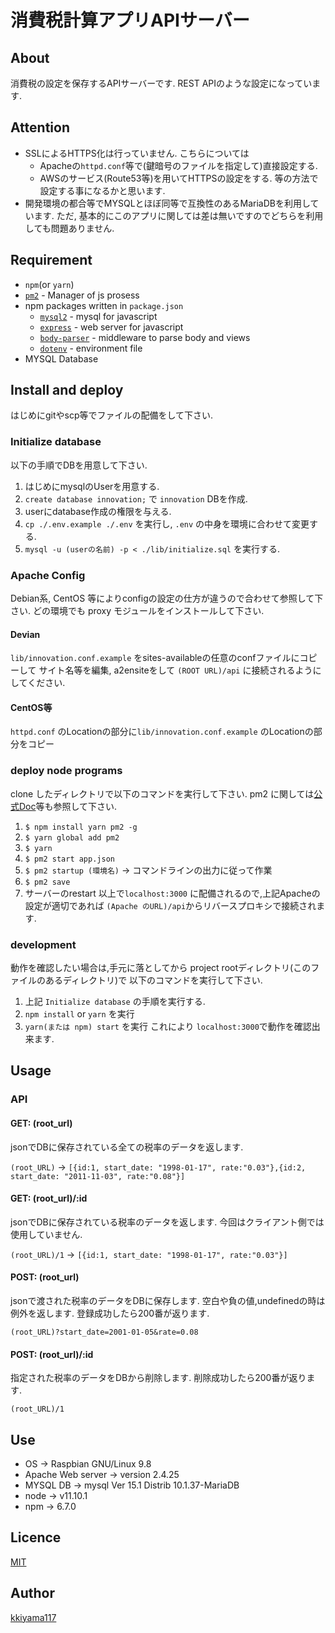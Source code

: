 # 消費税計算アプリAPIサーバー

## About
消費税の設定を保存するAPIサーバーです.
REST APIのような設定になっています.

## Attention
- SSLによるHTTPS化は行っていません.
こちらについては
  - Apacheの`httpd.conf`等で(鍵暗号のファイルを指定して)直接設定する.
  - AWSのサービス(Route53等)を用いてHTTPSの設定をする.
 等の方法で設定する事になるかと思います.
- 開発環境の都合等でMYSQLとほぼ同等で互換性のあるMariaDBを利用しています.
  ただ, 基本的にこのアプリに関しては差は無いですのでどちらを利用しても問題ありません.

## Requirement
- `npm`(or `yarn`)
- [`pm2`](http://pm2.keymetrics.io/docs/usage/quick-start/) - Manager of js prosess
- npm packages written in `package.json`
  - [`mysql2`](https://github.com/sidorares/node-mysql2) - mysql for javascript
  - [`express`](https://expressjs.com/ja/) - web server for javascript
  - [`body-parser`](https://github.com/expressjs/body-parser) - middleware to parse body and views
  - [`dotenv`](https://github.com/motdotla/dotenv) - environment file
- MYSQL Database

## Install and deploy
はじめにgitやscp等でファイルの配備をして下さい.
### Initialize database
以下の手順でDBを用意して下さい.
1. はじめにmysqlのUserを用意する.
2. `create database innovation;` で `innovation` DBを作成. 
2. userにdatabase作成の権限を与える.
3. `cp ./.env.example ./.env` を実行し, `.env` の中身を環境に合わせて変更する.
4. `mysql -u (userの名前) -p < ./lib/initialize.sql` を実行する.

### Apache Config
Debian系, CentOS 等によりconfigの設定の仕方が違うので合わせて参照して下さい.
どの環境でも proxy モジュールをインストールして下さい.
#### Devian
`lib/innovation.conf.example` をsites-availableの任意のconfファイルにコピーして
サイト名等を編集, a2ensiteをして `(ROOT URL)/api` に接続されるようにしてください.
#### CentOS等
`httpd.conf` のLocationの部分に`lib/innovation.conf.example` のLocationの部分をコピー

### deploy node programs
clone したディレクトリで以下のコマンドを実行して下さい.
pm2 に関しては[公式Doc](http://pm2.keymetrics.io/docs/usage/startup/)等も参照して下さい.
1. `$ npm install yarn pm2 -g`
2. `$ yarn global add pm2`
3. `$ yarn`
4. `$ pm2 start app.json`
5. `$ pm2 startup (環境名)`
 -> コマンドラインの出力に従って作業
6. `$ pm2 save`
7. サーバーのrestart
以上で`localhost:3000` に配備されるので,上記Apacheの設定が適切であれば
`(Apache のURL)/api`からリバースプロキシで接続されます.

### development
動作を確認したい場合は,手元に落としてから
project rootディレクトリ(このファイルのあるディレクトリ)で
以下のコマンドを実行して下さい.
1. 上記 `Initialize database` の手順を実行する.
2. `npm install` or `yarn` を実行
3. `yarn(または npm) start` を実行
これにより `localhost:3000`で動作を確認出来ます.

## Usage
### API
#### GET: (root_url)
jsonでDBに保存されている全ての税率のデータを返します.

`(root_URL)` -> `[{id:1, start_date: "1998-01-17", rate:"0.03"},{id:2, start_date: "2011-11-03", rate:"0.08"}]`

#### GET: (root_url)/:id
jsonでDBに保存されている税率のデータを返します.
今回はクライアント側では使用していません.

`(root_URL)/1` -> `[{id:1, start_date: "1998-01-17", rate:"0.03"}]`

#### POST: (root_url)
jsonで渡された税率のデータをDBに保存します.
空白や負の値,undefinedの時は例外を返します.
登録成功したら200番が返ります.

`(root_URL)?start_date=2001-01-05&rate=0.08`

#### POST: (root_url)/:id
指定された税率のデータをDBから削除します.
削除成功したら200番が返ります.

`(root_URL)/1`

## Use
- OS -> Raspbian GNU/Linux 9.8 
- Apache Web server -> version 2.4.25
- MYSQL DB -> mysql  Ver 15.1 Distrib 10.1.37-MariaDB
- node -> v11.10.1
- npm -> 6.7.0

## Licence
[MIT](https://github.com/kkiyama117/innovation_server/blob/master/LICENSE)

## Author
[kkiyama117](https://github.com/kkiyama117/)
